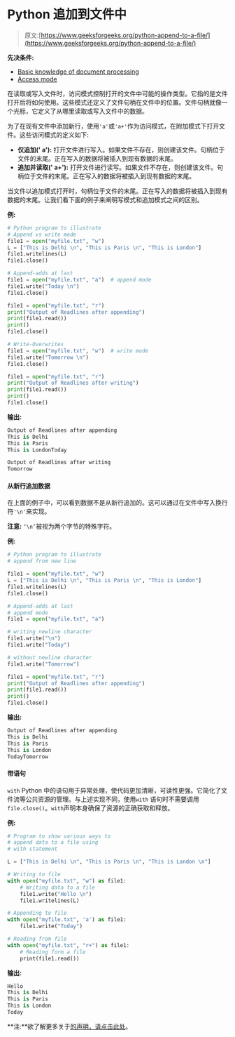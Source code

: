 # Python 追加到文件中

> 原文:[https://www.geeksforgeeks.org/python-append-to-a-file/](https://www.geeksforgeeks.org/python-append-to-a-file/)

**先决条件:**

*   [Basic knowledge of document processing](https://www.geeksforgeeks.org/reading-writing-text-files-python/)
*   [Access mode](https://www.geeksforgeeks.org/reading-writing-text-files-python/)

在读取或写入文件时，访问模式控制打开的文件中可能的操作类型。它指的是文件打开后将如何使用。这些模式还定义了文件句柄在文件中的位置。文件句柄就像一个光标，它定义了从哪里读取或写入文件中的数据。

为了在现有文件中添加新行，使用`'a'`或`'a+'`作为访问模式，在附加模式下打开文件。这些访问模式的定义如下:

*   **仅追加(' a'):** 打开文件进行写入。如果文件不存在，则创建该文件。句柄位于文件的末尾。正在写入的数据将被插入到现有数据的末尾。
*   **追加并读取(' a+'):** 打开文件进行读写。如果文件不存在，则创建该文件。句柄位于文件的末尾。正在写入的数据将被插入到现有数据的末尾。

当文件以追加模式打开时，句柄位于文件的末尾。正在写入的数据将被插入到现有数据的末尾。让我们看下面的例子来阐明写模式和追加模式之间的区别。

**例:**

```py
# Python program to illustrate
# Append vs write mode
file1 = open("myfile.txt", "w")
L = ["This is Delhi \n", "This is Paris \n", "This is London"]
file1.writelines(L)
file1.close()

# Append-adds at last
file1 = open("myfile.txt", "a")  # append mode
file1.write("Today \n")
file1.close()

file1 = open("myfile.txt", "r")
print("Output of Readlines after appending")
print(file1.read())
print()
file1.close()

# Write-Overwrites
file1 = open("myfile.txt", "w")  # write mode
file1.write("Tomorrow \n")
file1.close()

file1 = open("myfile.txt", "r")
print("Output of Readlines after writing")
print(file1.read())
print()
file1.close()
```

**输出:**

```py
Output of Readlines after appending
This is Delhi
This is Paris
This is LondonToday

Output of Readlines after writing
Tomorrow

```

#### 从新行追加数据

在上面的例子中，可以看到数据不是从新行追加的。这可以通过在文件中写入换行符`'\n'`来实现。

**注意:** `‘\n’`被视为两个字节的特殊字符。

**例:**

```py
# Python program to illustrate
# append from new line

file1 = open("myfile.txt", "w")
L = ["This is Delhi \n", "This is Paris \n", "This is London"]
file1.writelines(L)
file1.close()

# Append-adds at last
# append mode
file1 = open("myfile.txt", "a")  

# writing newline character
file1.write("\n")
file1.write("Today")

# without newline character
file1.write("Tomorrow")

file1 = open("myfile.txt", "r")
print("Output of Readlines after appending")
print(file1.read())
print()
file1.close()
```

**输出:**

```py
Output of Readlines after appending
This is Delhi
This is Paris
This is London
TodayTomorrow

```

#### 带语句

`with` Python 中的语句用于异常处理，使代码更加清晰，可读性更强。它简化了文件流等公共资源的管理。与上述实现不同，使用`with` 语句时不需要调用`file.close()`。`with`声明本身确保了资源的正确获取和释放。

**例:**

```py
# Program to show various ways to
# append data to a file using
# with statement

L = ["This is Delhi \n", "This is Paris \n", "This is London \n"]

# Writing to file
with open("myfile.txt", "w") as file1:
    # Writing data to a file
    file1.write("Hello \n")
    file1.writelines(L)

# Appending to file
with open("myfile.txt", 'a') as file1:
    file1.write("Today")

# Reading from file
with open("myfile.txt", "r+") as file1:
    # Reading form a file
    print(file1.read())
```

**输出:**

```py
Hello
This is Delhi
This is Paris
This is London
Today

```

**注:**欲了解更多关于[的声明，请点击此处](https://www.geeksforgeeks.org/with-statement-in-python/)。